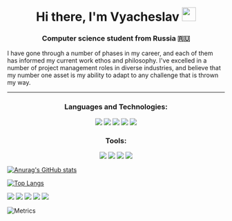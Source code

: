 <h1 align="center">Hi there, I'm Vyacheslav
<img src="https://github.com/blackcater/blackcater/raw/main/images/Hi.gif" height="32"/></h1>
<h3 align="center">Computer science student from Russia 🇷🇺</h3>
<p>I have gone through a number of phases in my career, and each of them has informed my current work ethos and philosophy. I've excelled in a number of project management roles in diverse industries, and believe that my number one asset is my ability to adapt to any challenge that is thrown my way.</p>
<hr></hr>
<h3 align="center">Languages and Technologies:</h3>
<div display="flex" align="center">
<img src="https://camo.githubusercontent.com/eb465ff35fc06c888105831664e4eecd12c2be92ebcbed7af735fa4d05bfe3e9/68747470733a2f2f696d672e736869656c64732e696f2f62616467652f2d48544d4c2d3430343034303f7374796c653d666c6174266c6f676f3d68746d6c35" />
<img src="https://camo.githubusercontent.com/6619fce58aeaa78eb513e26ec0c2d1662190c9e23720255e23783972922230ee/68747470733a2f2f696d672e736869656c64732e696f2f62616467652f2d4353532d3430343034303f7374796c653d666c6174266c6f676f3d43535333266c6f676f436f6c6f723d313537324236" />
<img src="https://camo.githubusercontent.com/8d457ccb8ca866566d5ca0db611cc22a6ff3c70681f640f986e787a663f3331f/68747470733a2f2f696d672e736869656c64732e696f2f62616467652f2d536173732d3430343034303f7374796c653d666c6174266c6f676f3d73617373" />
<img src="https://camo.githubusercontent.com/cbf06916a31d8dc03212c7b18d81928248fa167dbcdd5bb8bbf0dd2a96bc2abe/68747470733a2f2f696d672e736869656c64732e696f2f62616467652f2d4a6176615363726970742d3430343034303f7374796c653d666c6174266c6f676f3d6a617661536372697074" />
<img src="https://camo.githubusercontent.com/0f24a89561ab9d52baf1363ab4ac436adb4da8958557dba0d4c5c0686101b4f1/68747470733a2f2f696d672e736869656c64732e696f2f62616467652f2d52656163742d3430343034303f7374796c653d666c6174266c6f676f3d7265616374" />
</div>
<h3 align="center">Tools:</h3>
<div display="flex" align="center">
<img src="https://camo.githubusercontent.com/31d855f792a9602505c626d45e5735dd11b90cd0b07c5230dd01e0f7e73f635d/68747470733a2f2f696d672e736869656c64732e696f2f62616467652f2d4769742d3430343034303f7374796c653d666c6174266c6f676f3d676974" />
<img src="https://camo.githubusercontent.com/215d68ad2e592f16d90095b17e03e62ea0035f006e18c78d07c9b10be9e3451c/68747470733a2f2f696d672e736869656c64732e696f2f62616467652f2d47756c702d3430343034303f7374796c653d666c6174266c6f676f3d67756c70" />
<img src="https://camo.githubusercontent.com/65a49e24f09f6e5dd2315696cc37d7ba50947ddf5d22ff385f86d9dae4dc0bf6/68747470733a2f2f696d672e736869656c64732e696f2f62616467652f2d5765627061636b2d3430343034303f7374796c653d666c6174266c6f676f3d7765627061636b" />
<img src="https://camo.githubusercontent.com/5d20eb4adcbf2176df664235b9b618c39da48d7d820d0594ba207f7398399f98/68747470733a2f2f696d672e736869656c64732e696f2f62616467652f2d4669676d612d3430343034303f7374796c653d666c6174266c6f676f3d6669676d61" />
</div>

[![Anurag's GitHub stats](https://github-readme-stats.vercel.app/api?username=B9l4eCJlaB)](https://github.com/anuraghazra/github-readme-stats)



[![Top Langs](https://github-readme-stats.vercel.app/api/top-langs/?username=B9l4eCJlaB&layout=compact)](https://github.com/anuraghazra/github-readme-stats)

![](https://github-profile-summary-cards.vercel.app/api/cards/profile-details?username=B9l4eCJlaB&theme=solarized_dark)
![](https://github-profile-summary-cards.vercel.app/api/cards/most-commit-language?username=B9l4eCJlaB&theme=solarized_dark)
![](https://github-profile-summary-cards.vercel.app/api/cards/repos-per-language?username=B9l4eCJlaB&theme=solarized_dark)
![](https://github-profile-summary-cards.vercel.app/api/cards/stats?username=B9l4eCJlaB&theme=solarized_dark)
![](https://github-profile-summary-cards.vercel.app/api/cards/productive-time?username=B9l4eCJlaB&theme=solarized_dark)


![Metrics](https://metrics.lecoq.io/B9l4eCJlaB?template=classic&isocalendar=1&languages=1&repositories=1&base.indepth=false&repositories=100&repositories.batch=100&repositories.forks=false&repositories.affiliations=owner&isocalendar.duration=half-year&languages.limit=8&languages.threshold=0%25&languages.other=false&languages.colors=github&languages.sections=most-used&languages.indepth=false&languages.analysis.timeout=15&languages.categories=markup%2C%20programming&languages.recent.categories=markup%2C%20programming&languages.recent.load=300&languages.recent.days=14&config.timezone=Europe%2FMoscow)


<!--
**B9l4eCJlaB/B9l4eCJlaB** is a ✨ _special_ ✨ repository because its `README.md` (this file) appears on your GitHub profile.

Here are some ideas to get you started:

- 🔭 I’m currently working on ...
- 🌱 I’m currently learning ...
- 👯 I’m looking to collaborate on ...
- 🤔 I’m looking for help with ...
- 💬 Ask me about ...
- 📫 How to reach me: ...
- 😄 Pronouns: ...
- ⚡ Fun fact: ...
-->
